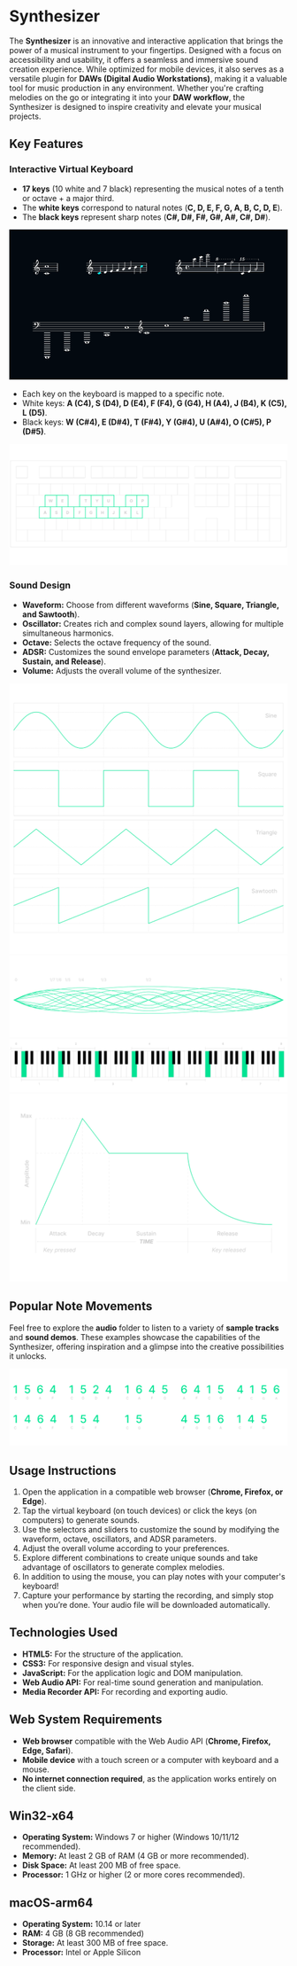 # Synthesizer
The **Synthesizer** is an innovative and interactive application that brings the power of a musical instrument to your fingertips. Designed with a focus on accessibility and usability, it offers a seamless and immersive sound creation experience. While optimized for mobile devices, it also serves as a versatile plugin for **DAWs (Digital Audio Workstations)**, making it a valuable tool for music production in any environment. Whether you're crafting melodies on the go or integrating it into your **DAW workflow**, the Synthesizer is designed to inspire creativity and elevate your musical projects.

## Key Features
### Interactive Virtual Keyboard
- **17 keys** (10 white and 7 black) representing the musical notes of a tenth or octave + a major third.
- The **white keys** correspond to natural notes (**C, D, E, F, G, A, B, C, D, E**).
- The **black keys** represent sharp notes (**C#, D#, F#, G#, A#, C#, D#**).

<img src="images/octaves.png">

- Each key on the keyboard is mapped to a specific note.
- White keys: **A (C4), S (D4), D (E4), F (F4), G (G4), H (A4), J (B4), K (C5), L (D5)**.
- Black keys: **W (C#4), E (D#4), T (F#4), Y (G#4), U (A#4), O (C#5), P (D#5)**.

<img src="images/QWERTY_keyboard_diagram.svg">

### Sound Design
- **Waveform:** Choose from different waveforms (**Sine, Square, Triangle, and Sawtooth**).
- **Oscillator:** Creates rich and complex sound layers, allowing for multiple simultaneous harmonics.
- **Octave:** Selects the octave frequency of the sound.
- **ADSR:** Customizes the sound envelope parameters (**Attack, Decay, Sustain, and Release**).
- **Volume:** Adjusts the overall volume of the synthesizer.

<img src="images/waveforms.svg">
<img src="images/harmonics.svg">
<img src="images/frequencies.svg">
<img src="images/ADSR.svg">

## Popular Note Movements
Feel free to explore the **audio** folder to listen to a variety of **sample tracks** and **sound demos**. These examples showcase the capabilities of the Synthesizer, offering inspiration and a glimpse into the creative possibilities it unlocks.

<img src="images/progressions.svg">

## Usage Instructions
1. Open the application in a compatible web browser (**Chrome, Firefox, or Edge**).
2. Tap the virtual keyboard (on touch devices) or click the keys (on computers) to generate sounds.
3. Use the selectors and sliders to customize the sound by modifying the waveform, octave, oscillators, and ADSR parameters.
4. Adjust the overall volume according to your preferences.
5. Explore different combinations to create unique sounds and take advantage of oscillators to generate complex melodies.
6. In addition to using the mouse, you can play notes with your computer's keyboard!
7. Capture your performance by starting the recording, and simply stop when you’re done. Your audio file will be downloaded automatically.

## Technologies Used
- **HTML5:** For the structure of the application.
- **CSS3:** For responsive design and visual styles.
- **JavaScript:** For the application logic and DOM manipulation.
- **Web Audio API:** For real-time sound generation and manipulation.
- **Media Recorder API:** For recording and exporting audio.

## Web System Requirements
- **Web browser** compatible with the Web Audio API (**Chrome, Firefox, Edge, Safari**).
- **Mobile device** with a touch screen or a computer with keyboard and a mouse.
- **No internet connection required**, as the application works entirely on the client side.

## Win32-x64
- **Operating System:** Windows 7 or higher (Windows 10/11/12 recommended).
- **Memory:** At least 2 GB of RAM (4 GB or more recommended).
- **Disk Space:** At least 200 MB of free space.
- **Processor:** 1 GHz or higher (2 or more cores recommended).

## macOS-arm64

- **Operating System:** 10.14 or later
- **RAM:** 4 GB (8 GB recommended)
- **Storage:** At least 300 MB of free space.
- **Processor:** Intel or Apple Silicon